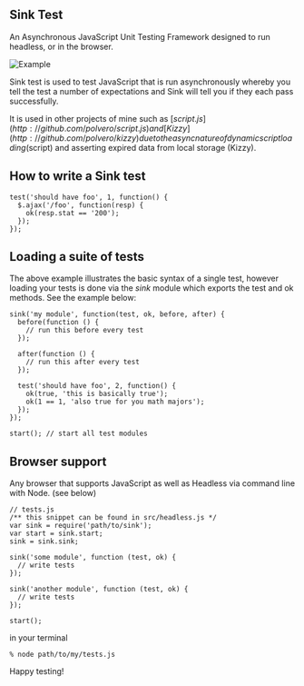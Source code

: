 Sink Test
---------

An Asynchronous JavaScript Unit Testing Framework designed to run headless, or in the browser.

![Example](http://dustindiaz.com/basement/sink-test.JPEG)

Sink test is used to test JavaScript that is run asynchronously whereby you tell the test a number of expectations and Sink will tell you if they each pass successfully.

It is used in other projects of mine such as [$script.js](http://github.com/polvero/script.js) and [Kizzy](http://github.com/polvero/kizzy) due to the async nature of dynamic script loading ($script) and asserting expired data from local storage (Kizzy).

How to write a Sink test
------------------------

    test('should have foo', 1, function() {
      $.ajax('/foo', function(resp) {
        ok(resp.stat == '200');
      });
    });

Loading a suite of tests
------------------------

The above example illustrates the basic syntax of a single test, however loading your tests is done via the *sink* module which exports the test and ok methods. See the example below:

    sink('my module', function(test, ok, before, after) {
      before(function () {
        // run this before every test
      });

      after(function () {
        // run this after every test
      });

      test('should have foo', 2, function() {
        ok(true, 'this is basically true');
        ok(1 == 1, 'also true for you math majors');
      });
    });

    start(); // start all test modules

Browser support
---------------

Any browser that supports JavaScript as well as Headless via command line with Node. (see below)

    // tests.js
    /** this snippet can be found in src/headless.js */
    var sink = require('path/to/sink');
    var start = sink.start;
    sink = sink.sink;

    sink('some module', function (test, ok) {
      // write tests
    });

    sink('another module', function (test, ok) {
      // write tests
    });

    start();

in your terminal

    % node path/to/my/tests.js

Happy testing!